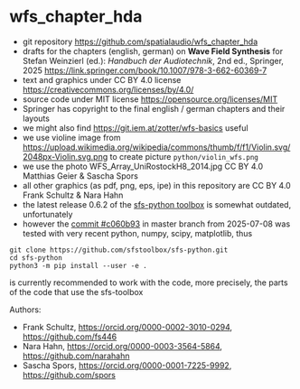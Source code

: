 # wfs_chapter_hda
- git repository https://github.com/spatialaudio/wfs_chapter_hda
- drafts for the chapters (english, german) on **Wave Field Synthesis** for
Stefan Weinzierl (ed.): *Handbuch der Audiotechnik*, 2nd ed., Springer, 2025
https://link.springer.com/book/10.1007/978-3-662-60369-7
- text and graphics under CC BY 4.0 license https://creativecommons.org/licenses/by/4.0/
- source code under MIT license https://opensource.org/licenses/MIT
- Springer has copyright to the final english / german chapters and their layouts
- we might also find https://git.iem.at/zotter/wfs-basics useful
- we use violine image from https://upload.wikimedia.org/wikipedia/commons/thumb/f/f1/Violin.svg/2048px-Violin.svg.png to create picture `python/violin_wfs.png`
- we use the photo WFS_Array_UniRostockH8_2014.jpg CC BY 4.0 Matthias Geier & Sascha Spors
- all other graphics (as pdf, png, eps, ipe) in this repository are CC BY 4.0 Frank Schultz & Nara Hahn
- the latest release 0.6.2 of the [sfs-python toolbox](https://github.com/sfstoolbox/sfs-python) is somewhat outdated, unfortunately
- however the [commit #c060b93](https://github.com/sfstoolbox/sfs-python/commit/c060b93e9c38bd5e9819a2b7e73fbcccd8419d96) in master branch from 2025-07-08 was tested with very recent python, numpy, scipy, matplotlib, thus
```
git clone https://github.com/sfstoolbox/sfs-python.git
cd sfs-python
python3 -m pip install --user -e .
```
is currently recommended to work with the code, more precisely, the parts of the code that use the sfs-toolbox

Authors:
- Frank Schultz, https://orcid.org/0000-0002-3010-0294, https://github.com/fs446
- Nara Hahn, https://orcid.org/0000-0003-3564-5864, https://github.com/narahahn
- Sascha Spors, https://orcid.org/0000-0001-7225-9992, https://github.com/spors
